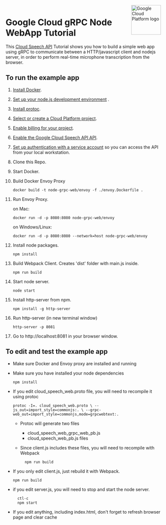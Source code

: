 
<img src="https://avatars2.githubusercontent.com/u/2810941?v=3&s=96" alt="Google Cloud Platform logo" title="Google Cloud Platform" align="right" height="96" width="96"/>

# Google Cloud gRPC Node WebApp Tutorial

This [Cloud Speech API](https://cloud.google.com/speech/docs) Tutorial shows you how to build a simple web app using gRPC to communicate between a HTTP/javascript client and nodejs server, in order to perform real-time microphone transcription from the browser.

## To run the example app

1.  [Install Docker][docker].

1.  [Set up your node.js development environment][npm/NodeJS] .

1.  [Install protoc][grpc].

1.  [Select or create a Cloud Platform project][projects].

1.  [Enable billing for your project][billing].

1.  [Enable the Google Cloud Speech API API][enable_api].

1.  [Set up authentication with a service account][auth] so you can access the
    API from your local workstation.

1.  Clone this Repo.

1.  Start Docker.

1.  Build Docker Envoy Proxy

        docker build -t node-grpc-web/envoy -f ./envoy.Dockerfile .

1.  Run Envoy Proxy.

    on Mac:

        docker run -d -p 8080:8080 node-grpc-web/envoy

    on Windows/Linux:

        docker run -d -p 8080:8080 --network=host node-grpc-web/envoy

1.  Install node packages.

        npm install

1.  Build Webpack Client. Creates 'dist' folder with main.js inside.

        npm run build

1.  Start node server.

        node start

1.  Install http-server from npm.

        npm install -g http-server

1.  Run http-server (in new terminal window)

        http-server -p 8081

1.  Go to http://localhost:8081 in your browser window.

## To edit and test the example app

*   Make sure Docker and Envoy proxy are installed and running

*   Make sure you have installed your node dependencies

        npm install

*   If you edit cloud_speech_web.proto file, you will need to recompile it using protoc

        protoc -I=. cloud_speech_web.proto \ --js_out=import_style=commonjs:. \ --grpc-web_out=import_style=commonjs,mode=grpcwebtext:.

    * Protoc will generate two files
        * cloud_speech_web_grpc_web_pb.js
        * cloud_speech_web_pb.js files
    * Since client.js includes these files, you will need to recompile with Webpack

            npm run build

*   If you only edit client.js, just rebuild it with Webpack.

        npm run build

* if you edit server.js, you will need to stop and start the node server.

        ctl-c
        npm start

* If you edit anything, including index.html, don't forget to refresh browser page and clear cache

[explained]: https://cloud.google.com/apis/docs/client-libraries-explained
[docker]: https://www.docker.com/products/docker-desktop
[npm/NodeJS]: https://cloud.google.com/nodejs/docs/setup
[grpc]:  https://grpc.io/docs/quickstart/go.html
[client-docs]: https://cloud.google.com/nodejs/docs/reference/speech/latest/
[product-docs]: https://cloud.google.com/speech/docs
[shell_img]: https://gstatic.com/cloudssh/images/open-btn.png
[projects]: https://console.cloud.google.com/project
[billing]: https://support.google.com/cloud/answer/6293499#enable-billing
[enable_api]: https://console.cloud.google.com/flows/enableapi?apiid=speech.googleapis.com
[auth]: https://cloud.google.com/docs/authentication/getting-started
